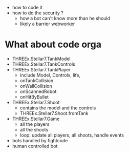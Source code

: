 * how to code it
* how to do the security ?
  * how a bot can't know more than he should
  * likely a barrier webworker


What about code orga
====================
* THREEx.Stellar7.TankModel
* THREEx.Stellar7.TankControls
* THREEx.Stellar7.TankPlayer
  * include Model, Controls, life, 
  * onTankCollision
  * onWallCollision
  * onScannedRobot
  * onHitByBullet
* THREEx.Stellar7.Shoot
  * contains the model and the controls
  * THREEx.Stellar7.Shoot.fromTank
* THREEx.Stellar7.Game
  * all the players
  * all the shoots
  * loop: update all players, all shoots, handle events
* bots handled by fightcode 
* human controlled bot 